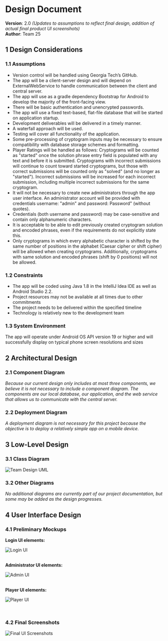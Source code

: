 # Design Document

**Version**: 2.0 *(Updates to assumptions to reflect final design, addition of actual final product UI screenshots)*<br>
**Author**: Team 25

## 1 Design Considerations

### 1.1 Assumptions

* Version control will be handled using Georgia Tech’s GitHub.
* The app will be a client-server design and will depend on ExternalWebService to handle communication between the client and central server. 
* The app will use as a gradle dependency Bootstrap for Android to develop the majority of the front-facing view. 
* There will be basic authentication and unencrypted passwords.
* The app will use a fixed text-based, flat-file database that will be started on application startup.
* Development deliverables will be delivered in a timely manner.
* A waterfall approach will be used.
* Testing will cover all functionality of the application.
* Some pre-processing of cryptogram inputs may be necessary to ensure compatibility with database storage schemes and formatting.
* Player Ratings will be handled as follows: Cryptograms will be counted as "started" once the solution phrase entry field is populated with any text and before it is submitted. Cryptograms with incorrect submissions will continue to count toward started cryptograms, but those with correct submissions will be counted only as "solved" (and no longer as "started"). Incorrect submissions will be increased for each incorrect submission, including multiple incorrect submissions for the same cryptogram.
* It will not be necessary to create new administrators through the app user interface. An administrator account will be provided with credentials username: "admin" and password: Password" (without quotes).
* Credentials (both username and password) may be case-sensitive and contain only alphanumeric characters.
* It is acceptable to be able to edit previously created cryptogram solution and encoded phrases, even if the requirements do not explicitly state this.
* Only cryptograms in which every alphabetic character is shifted by the same number of positions in the alphabet (Caesar cipher or shift cipher) will be allowed when creating cryptograms. Additionally, cryptograms with same solution and encoded phrases (shift by 0 positions) will not be allowed.




### 1.2 Constraints

* The app will be coded using Java 1.8 in the IntelliJ Idea IDE as well as Android Studio 2.2. 
* Project resources may not be available at all times due to other commitments
* The project needs to be delivered within the specified timeline
* Technology is relatively new to the development team


### 1.3 System Environment

The app will operate under Android OS API version 19 or higher and will successfully display on typical phone screen resolutions and sizes

## 2 Architectural Design

### 2.1 Component Diagram

*Because our current design only includes at most three components, we believe it is not necessary to include a component diagram. The components are our local database, our application, and the web service that allows us to communicate with the central server.*

### 2.2 Deployment Diagram

*A deployment diagram is not necessary for this project because the objective is to deploy a relatively simple app on a mobile device.*

## 3 Low-Level Design

### 3.1 Class Diagram

![Team Design UML](images/UML_team.png)

### 3.2 Other Diagrams

*No additional diagrams are currently part of our project documentation, but some may be added as the design progresses.*

## 4 User Interface Design

### 4.1 Preliminary Mockups

**Login UI elements:**

![Login UI](images/UI_login.png)<br><br>

**Administrator UI elements:**

![Admin UI](images/UI_Admin.png)<br><br>

**Player UI elements:**

![Player UI](images/UI_player_narrow.png)

<br>

### 4.2 Final Screenshots

![Final UI Screenshots](images/UI_final_all.png)<br><br>
